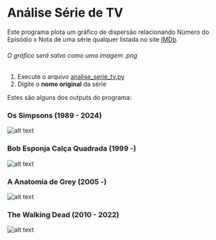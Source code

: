 # Análise Série de TV
Este programa plota um gráfico de dispersão relacionando Número do Episódio x Nota de uma série qualquer listada no site [IMDb](https://www.imdb.com/).
###### *O gráfico será salvo como uma imagem .png*

1. Execute o arquivo [analise_serie_tv.py](https://github.com/mathgone/Analise-Serie-de-TV/blob/main/analise_serie_tv.py)
2. Digite o **nome original** da série

Estes são alguns dos outputs do programa:

### Os Simpsons (1989 - 2024)
![alt text](https://i.postimg.cc/2ScR3SCF/The-Simpsons.png "Os Simpsons")

### Bob Esponja Calça Quadrada (1999 -)
![alt text](https://i.postimg.cc/qvMHk3Hv/Sponge-Bob-Square-Pants.png "Bob Esponja")

### A Anatomia de Grey (2005 -)
![alt text](https://i.postimg.cc/X7g0SghP/Grey-s-Anatomy.png "A Anatomia de Grey")

### The Walking Dead (2010 - 2022)
![alt text](https://i.postimg.cc/m24G5ndM/The-Walking-Dead.png "The Walking Dead")


